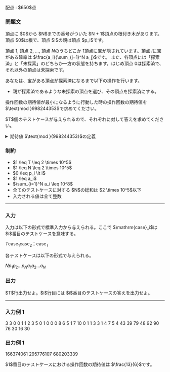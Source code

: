 
<div>

<span>

<span>

<p>
配点 : $650$点
</p>

<div>

<section>

### **問題文**

<p>
頂点に $0$から $N$までの番号がついた $N + 1$頂点の根付き木があります。頂点 $0$は根で、頂点 $i$の親は頂点 $p_i$です。

頂点 $1$, 頂点 $2$, $\dots$, 頂点 $N$のうちどこか $1$頂点に宝が隠されています。頂点 $i$に宝がある確率は $\frac{a_i}{\sum_{j=1}^N a_j}$です。
また、各頂点には「探索済」と「未探索」のどちらか一方の状態を持ちます。はじめ頂点 $0$は探索済で、それ以外の頂点は未探索です。

あなたは、宝がある頂点が探索済になるまで以下の操作を行います。
</p>

<ul>

<li>
親が探索済であるような未探索の頂点を選び、その頂点を探索済にする。
</li>

</ul>

<p>
操作回数の期待値が最小になるように行動した時の操作回数の期待値を $\text{mod }998244353$で求めてください。
</p>

<p>
$T$個のテストケースが与えられるので、それぞれに対して答えを求めてください。
</p>

<details>

<summary>
期待値 $\text{mod }{998244353}$の定義
</summary>

<p>
求める期待値は必ず有理数になることが証明できます。 また、この問題の制約のもとでは、その値を既約分数 $\frac{P}{Q}$で表した時、$Q \not \equiv 0 \pmod{998244353}$となることも証明できます。このとき、$R \times Q \equiv P \pmod{998244353}, 0 \leq R \lt 998244353$を満たす整数 $R$が一意に定まります。この $R$を答えてください。


</p>

</details>

</section>

</div>

<div>

<section>

### **制約**

<ul>

<li>
$1 \leq T \leq 2 \times 10^5$
</li>

<li>
$1 \leq N \leq 2 \times 10^5$
</li>

<li>
$0 \leq p_i \lt i$
</li>

<li>
$1 \leq a_i$
</li>

<li>
$\sum_{i=1}^N a_i \leq 10^8$
</li>

<li>
全てのテストケースに対する $N$の総和は $2 \times 10^5$以下
</li>

<li>
入力される値は全て整数
</li>

</ul>

</section>

</div>

---

<div>

<div>

<section>

### **入力**

<p>
入力は以下の形式で標準入力から与えられる。ここで $\mathrm{case}_i$は $i$番目のテストケースを意味する。
</p>

<div>

$T$$\mathrm{case}_1$$\mathrm{case}_2$$\vdots$$\mathrm{case}_T$
</div>

<p>
各テストケースは以下の形式で与えられる。
</p>

<div>

$N$$p_1$$p_2$$\dots$$p_N$$a_1$$a_2$$\dots$$a_N$
</div>

</section>

</div>

<div>

<section>

### **出力**

<p>
$T$行出力せよ。$i$行目には $i$番目のテストケースの答えを出力せよ。  
</p>

</section>

</div>

</div>

---

<div>

<section>

### **入力例 1**

<div>

3
3
0 0 1
1 2 3
5
0 1 0 0 0
8 6 5 1 7
10
0 1 1 3 3 1 4 7 5 4
43 39 79 48 92 90 76 30 16 30

</div>

</section>

</div>

<div>

<section>

### **出力例 1**

<div>

166374061
295776107
680203339

</div>

<p>
$1$番目のテストケースにおける操作回数の期待値は $\frac{13}{6}$です。
</p>

</section>

</div>

</span>

</span>

</div>

